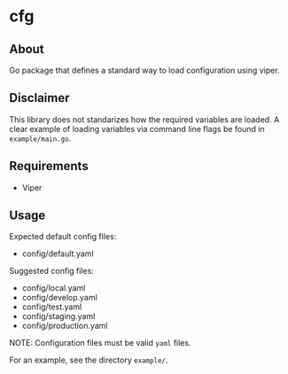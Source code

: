 # cfg
## About
Go package that defines a standard way to load configuration using viper.

## Disclaimer
This library does not standarizes how the required variables are loaded. A clear example of loading variables via
command line flags be found in `example/main.go`.

## Requirements
 - Viper

## Usage
Expected default config files:
 - config/default.yaml

Suggested config files:
 - config/local.yaml
 - config/develop.yaml
 - config/test.yaml
 - config/staging.yaml
 - config/production.yaml

NOTE: Configuration files must be valid `yaml` files.

For an example, see the directory `example/`.

